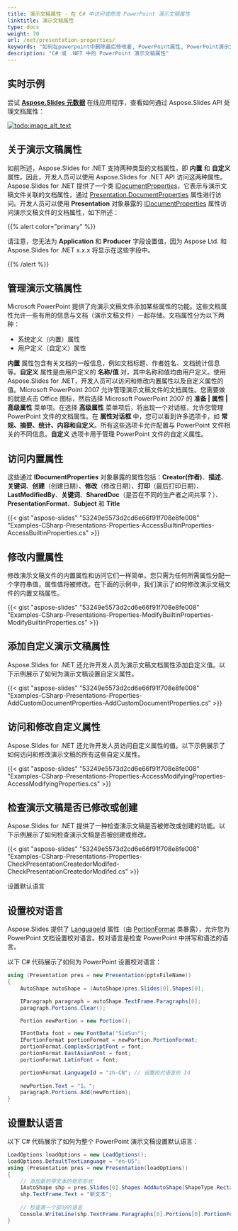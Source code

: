 ```yaml
---
title: 演示文稿属性 - 在 C# 中访问或修改 PowerPoint 演示文稿属性
linktitle: 演示文稿属性
type: docs
weight: 70
url: /net/presentation-properties/
keywords: "如何在powerpoint中删除最后修改者, PowerPoint属性, PowerPoint演示文稿, C#, Csharp, Aspose.Slides for .NET"
description: "C# 或 .NET 中的 PowerPoint 演示文稿属性"
---
```



## **实时示例**
尝试 [**Aspose.Slides 元数据**](https://products.aspose.app/slides/metadata) 在线应用程序，查看如何通过 Aspose.Slides API 处理文档属性：

[](https://products.aspose.app/slides/metadata)

[![todo:image_alt_text](slides-metadata.png)](https://products.aspose.app/slides/metadata)


## **关于演示文稿属性**
如前所述，Aspose.Slides for .NET 支持两种类型的文档属性，即 **内置** 和 **自定义** 属性。因此，开发人员可以使用 Aspose.Slides for .NET API 访问这两种属性。Aspose.Slides for .NET 提供了一个类 [IDocumentProperties](https://reference.aspose.com/slides/net/aspose.slides/idocumentproperties)，它表示与演示文稿文件关联的文档属性，通过 [Presentation.DocumentProperties](https://reference.aspose.com/slides/net/aspose.slides/documentproperties/properties/index) 属性进行访问。开发人员可以使用 **Presentation** 对象暴露的 [IDocumentProperties](https://reference.aspose.com/slides/net/aspose.slides/idocumentproperties) 属性访问演示文稿文件的文档属性，如下所述：



{{% alert color="primary" %}} 

请注意，您无法为 **Application** 和 **Producer** 字段设置值，因为 Aspose Ltd. 和 Aspose.Slides for .NET x.x.x 将显示在这些字段中。

{{% /alert %}} 


## **管理演示文稿属性**
Microsoft PowerPoint 提供了向演示文稿文件添加某些属性的功能。这些文档属性允许一些有用的信息与文档（演示文稿文件）一起存储。文档属性分为以下两种：

- 系统定义（内置）属性
- 用户定义（自定义）属性

**内置** 属性包含有关文档的一般信息，例如文档标题、作者姓名、文档统计信息等。**自定义** 属性是由用户定义的 **名称/值** 对，其中名称和值均由用户定义。使用 Aspose.Slides for .NET，开发人员可以访问和修改内置属性以及自定义属性的值。Microsoft PowerPoint 2007 允许管理演示文稿文件的文档属性。您需要做的就是点击 Office 图标，然后选择 Microsoft PowerPoint 2007 的 **准备 | 属性 | 高级属性** 菜单项。在选择 **高级属性** 菜单项后，将出现一个对话框，允许您管理 PowerPoint 文件的文档属性。在 **属性对话框** 中，您可以看到许多选项卡，如 **常规、摘要、统计、内容和自定义**。所有这些选项卡允许配置与 PowerPoint 文件相关的不同信息。**自定义** 选项卡用于管理 PowerPoint 文件的自定义属性。
## **访问内置属性**
这些通过 **IDocumentProperties** 对象暴露的属性包括：**Creator(作者)**、**描述**、**关键词**、**创建**（创建日期）、**修改**（修改日期）、**打印**（最后打印日期）、**LastModifiedBy**、**关键词**、**SharedDoc**（是否在不同的生产者之间共享？）、**PresentationFormat**、**Subject** 和 **Title**

{{< gist "aspose-slides" "53249e5573d2cd6e66f91f708e8fe008" "Examples-CSharp-Presentations-Properties-AccessBuiltinProperties-AccessBuiltinProperties.cs" >}}
## **修改内置属性**
修改演示文稿文件的内置属性和访问它们一样简单。您只需为任何所需属性分配一个字符串值，属性值将被修改。在下面的示例中，我们演示了如何修改演示文稿文件的内置文档属性。

{{< gist "aspose-slides" "53249e5573d2cd6e66f91f708e8fe008" "Examples-CSharp-Presentations-Properties-ModifyBuiltinProperties-ModifyBuiltinProperties.cs" >}}

## **添加自定义演示文稿属性**
Aspose.Slides for .NET 还允许开发人员为演示文稿文档属性添加自定义值。以下示例展示了如何为演示文稿设置自定义属性。

{{< gist "aspose-slides" "53249e5573d2cd6e66f91f708e8fe008" "Examples-CSharp-Presentations-Properties-AddCustomDocumentProperties-AddCustomDocumentProperties.cs" >}}

## **访问和修改自定义属性**
Aspose.Slides for .NET 还允许开发人员访问自定义属性的值。以下示例展示了如何访问和修改演示文稿的所有这些自定义属性。

{{< gist "aspose-slides" "53249e5573d2cd6e66f91f708e8fe008" "Examples-CSharp-Presentations-Properties-AccessModifyingProperties-AccessModifyingProperties.cs" >}}

## **检查演示文稿是否已修改或创建**
Aspose.Slides for .NET 提供了一种检查演示文稿是否被修改或创建的功能。以下示例展示了如何检查演示文稿是否被创建或修改。

{{< gist "aspose-slides" "53249e5573d2cd6e66f91f708e8fe008" "Examples-CSharp-Presentations-Properties-CheckPresentationCreatedorModifed-CheckPresentationCreatedorModifed.cs" >}}

设置默认语言

## **设置校对语言**

Aspose.Slides 提供了 [LanguageId](https://reference.aspose.com/slides/net/aspose.slides/baseportionformat/languageid/) 属性（由 [PortionFormat](https://reference.aspose.com/slides/net/aspose.slides/portionformat/) 类暴露），允许您为 PowerPoint 文档设置校对语言。校对语言是检查 PowerPoint 中拼写和语法的语言。

以下 C# 代码展示了如何为 PowerPoint 设置校对语言：

```c#
using (Presentation pres = new Presentation(pptxFileName))
{
    AutoShape autoShape = (AutoShape)pres.Slides[0].Shapes[0];

    IParagraph paragraph = autoShape.TextFrame.Paragraphs[0];
    paragraph.Portions.Clear();

    Portion newPortion = new Portion();

    IFontData font = new FontData("SimSun");
    IPortionFormat portionFormat = newPortion.PortionFormat;
    portionFormat.ComplexScriptFont = font;
    portionFormat.EastAsianFont = font;
    portionFormat.LatinFont = font;

    portionFormat.LanguageId = "zh-CN"; // 设置校对语言的 Id
    
    newPortion.Text = "1。";
    paragraph.Portions.Add(newPortion);
}
```

## **设置默认语言**

以下 C# 代码展示了如何为整个 PowerPoint 演示文稿设置默认语言： 

```c#
LoadOptions loadOptions = new LoadOptions();
loadOptions.DefaultTextLanguage = "en-US";
using (Presentation pres = new Presentation(loadOptions))
{
    // 添加新的带文本的矩形形状
    IAutoShape shp = pres.Slides[0].Shapes.AddAutoShape(ShapeType.Rectangle, 50, 50, 150, 50);
    shp.TextFrame.Text = "新文本";
    
    // 检查第一个部分的语言
    Console.WriteLine(shp.TextFrame.Paragraphs[0].Portions[0].PortionFormat.LanguageId);
}
```